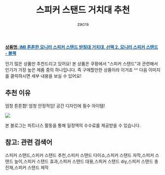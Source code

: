 ﻿---
layout: post
title:  "스피커 스탠드 거치대 추천"
author: zacra
categories: [ 아이템 ]
tags: [스피커 스탠드,스피커 스탠드 추천,스피커 스탠드 다이소,스피커 스탠드 자작,스피커 스탠드 높이,스피커 스탠드 효과,스피커 스탠드 대용,스피커 스탠드 diy,스피커 스탠드 충진재,스피커 스탠드 제작]
image: https://static.coupangcdn.com/image/vendor_inventory/images/2018/12/23/0/5/ad1847ff-ec2d-4098-a9a9-41bb0e69aa89.png 
description: "쿠팡에서 스피커 스탠드 관련 상품으로 가장 고객 선호도가 높은 제품 중 하나입니다."
rating: 4.5
---

<a href="https://link.coupang.com/re/AFFSDP?lptag=AF8407795&pageKey=170410433&itemId=487543142&vendorItemId=4230583764&traceid=V0-153-aa8115953e2464b9"><b>상품명: <font color='#01579B'>IMI 튼튼한 모니터 스피커 스탠드 받침대 거치대, 선택 2. 모니터 스피커 스탠드 - 블랙</font></b></a>

인기 많은 상품만 추천드리고 있어요!
본 상품은 쿠팡에서 "스피커 스탠드"과 관련해서 인기가 가장 높은 제품 중의 하나입니다.
즉 구매할만한 상품이라 이거죠 ^^
다음 이미지를 클릭하시면 세부 내용을 보실 수 있어요!


## 추천 이유 
엄청 튼튼함!
엄청 안정적임!
공간 디자인에 필수 아이템!


<a href="https://link.coupang.com/re/AFFSDP?lptag=AF8407795&pageKey=170410433&itemId=487543142&vendorItemId=4230583764&traceid=V0-153-aa8115953e2464b9"><img src="https://thumbnail10.coupangcdn.com/thumbnails/remote/q89/image/vendor_inventory/a3f9/906088f3e680cfbc3668225558b6d8fc1ad81f6c421d77f8996147714e0a.png"></a> 

본 블로그는 파트너스 활동을 통해 일정액의 수수료를 제공받을 수 있습니다.

## 참고: 관련 검색어    
스피커 스탠드,스피커 스탠드 추천,스피커 스탠드 다이소,스피커 스탠드 자작,스피커 스탠드 높이,스피커 스탠드 효과,스피커 스탠드 대용,스피커 스탠드 diy,스피커 스탠드 충진재,스피커 스탠드 제작